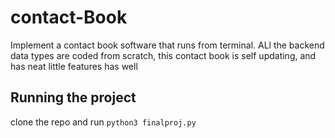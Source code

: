 # contact-Book
Implement a contact book software that runs from terminal.
ALl the backend data types are coded from scratch, 
this contact book is self updating, and has neat little features has well

## Running the project
clone the repo and run `python3 finalproj.py` 
